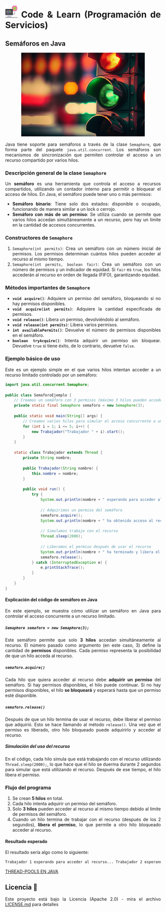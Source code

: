 <div align="justify">

# <img src=../../../images/computer.png width="40"> Code & Learn (Programación de Servicios)

## Semáforos en Java

<div align="center">

<img src=images/semaforo.png width="400">
</div>

Java tiene soporte para semáforos a través de la clase `Semaphore`, que forma parte del paquete `java.util.concurrent`. Los semáforos son mecanismos de sincronización que permiten controlar el acceso a un recurso compartido por varios hilos.

### Descripción general de la clase `Semaphore`

Un **semáforo** es una herramienta que controla el acceso a recursos compartidos, utilizando un contador interno para permitir o bloquear el acceso de hilos. En Java, el semáforo puede tener uno o más permisos:

- **Semáforo binario**: Tiene solo dos estados: disponible o ocupado, funcionando de manera similar a un lock o cerrojo.
- **Semáforo con más de un permiso**: Se utiliza cuando se permite que varios hilos accedan simultáneamente a un recurso, pero hay un límite en la cantidad de accesos concurrentes.

### Constructores de `Semaphore`

1. `Semaphore(int permits)`: Crea un semáforo con un número inicial de permisos. Los permisos determinan cuántos hilos pueden acceder al recurso al mismo tiempo.
2. `Semaphore(int permits, boolean fair)`: Crea un semáforo con un número de permisos y un indicador de equidad. Si `fair` es `true`, los hilos accederán al recurso en orden de llegada (FIFO), garantizando equidad.

### Métodos importantes de `Semaphore`

- **`void acquire()`**: Adquiere un permiso del semáforo, bloqueando si no hay permisos disponibles.
- **`void acquire(int permits)`**: Adquiere la cantidad especificada de permisos.
- **`void release()`**: Libera un permiso, devolviéndolo al semáforo.
- **`void release(int permits)`**: Libera varios permisos.
- **`int availablePermits()`**: Devuelve el número de permisos disponibles en el semáforo.
- **`boolean tryAcquire()`**: Intenta adquirir un permiso sin bloquear. Devuelve `true` si tiene éxito, de lo contrario, devuelve `false`.

### Ejemplo básico de uso

Este es un ejemplo simple en el que varios hilos intentan acceder a un recurso limitado controlado por un semáforo:

```java
import java.util.concurrent.Semaphore;

public class SemaforoEjemplo {
    // Creamos un semáforo con 3 permisos (máximo 3 hilos pueden acceder simultáneamente)
    private static final Semaphore semaforo = new Semaphore(3);

    public static void main(String[] args) {
        // Creamos varios hilos para simular el acceso concurrente a un recurso
        for (int i = 1; i <= 5; i++) {
            new Trabajador("Trabajador " + i).start();
        }
    }

    static class Trabajador extends Thread {
        private String nombre;

        public Trabajador(String nombre) {
            this.nombre = nombre;
        }

        public void run() {
            try {
                System.out.println(nombre + " esperando para acceder al recurso...");
                
                // Adquirimos un permiso del semáforo
                semaforo.acquire();
                System.out.println(nombre + " ha obtenido acceso al recurso.");
                
                // Simulamos trabajo con el recurso
                Thread.sleep(2000);

                // Liberamos el permiso después de usar el recurso
                System.out.println(nombre + " ha terminado y libera el recurso.");
                semaforo.release();
            } catch (InterruptedException e) {
                e.printStackTrace();
            }
        }
    }
}
```

#### Explicación del código de semáforo en Java

En este ejemplo, se muestra cómo utilizar un semáforo en Java para controlar el acceso concurrente a un recurso limitado.

#####  `Semaphore semaforo = new Semaphore(3);`

Este semáforo permite que solo **3 hilos** accedan simultáneamente al recurso. El número pasado como argumento (en este caso, 3) define la cantidad de **permisos** disponibles. Cada permiso representa la posibilidad de que un hilo acceda al recurso.

##### `semaforo.acquire()`

Cada hilo que quiera acceder al recurso debe **adquirir un permiso** del semáforo. Si hay permisos disponibles, el hilo puede continuar. Si no hay permisos disponibles, el hilo **se bloqueará** y esperará hasta que un permiso esté disponible.

##### `semaforo.release()`

Después de que un hilo termina de usar el recurso, debe liberar el permiso que adquirió. Esto se hace llamando al método `release()`. Una vez que el permiso es liberado, otro hilo bloqueado puede adquirirlo y acceder al recurso.

##### Simulación del uso del recurso

En el código, cada hilo simula que está trabajando con el recurso utilizando `Thread.sleep(2000);`, lo que hace que el hilo se duerma durante 2 segundos para simular que está utilizando el recurso. Después de ese tiempo, el hilo libera el permiso.

### Flujo del programa

1. Se crean **5 hilos** en total.
2. Cada hilo intenta adquirir un permiso del semáforo.
3. Solo **3 hilos** pueden acceder al recurso al mismo tiempo debido al límite de permisos del semáforo.
4. Cuando un hilo termina de trabajar con el recurso (después de los 2 segundos), **libera el permiso**, lo que permite a otro hilo bloqueado acceder al recurso.

#### Resultado esperado

El resultado sería algo como lo siguiente:

```bash
Trabajador 1 esperando para acceder al recurso... Trabajador 2 esperando para acceder al recurso... Trabajador 3 esperando para acceder al recurso... Trabajador 1 ha obtenido acceso al recurso. Trabajador 2 ha obtenido acceso al recurso. Trabajador 3 ha obtenido acceso al recurso. Trabajador 4 esperando para acceder al recurso... Trabajador 5 esperando para acceder al recurso... Trabajador 1 ha terminado y libera el recurso. Trabajador 4 ha obtenido acceso al recurso. Trabajador 2 ha terminado y libera el recurso. Trabajador 5 ha obtenido acceso al recurso. Trabajador 3 ha terminado y libera el recurso.
```

  [THREAD-POOLS EN JAVA](THREADPOOLS-JAVA.md)

## Licencia 📄

Este proyecto está bajo la Licencia (Apache 2.0) - mira el archivo [LICENSE.md](../../../LICENSE) para detalles

</div>